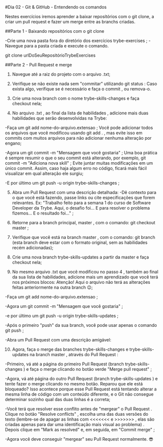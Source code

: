 #Dia 02 - Git & GitHub - Entendendo os comandos

Nestes exercícios iremos aprender a baixar reposítórios com o git clone, a criar um pull request e fazer um merge entre as branchs criadas.

##Parte 1 - Baixando repositórios com o git clone

-Crie uma nova pasta fora do diretório dos exercícios trybe-exercises ;
-Navegue para a pasta criada e execute o comando.

git clone urlDoSeuRepositórioTrybeExercises

##Parte 2 - Pull Request e merge

1. Navegue até a raiz do projeto com o arquivo .txt;

2. Verifique se não existe nada sem "commitar" utilizando git status :
Caso exista algo, verifique se é necessário e faça o commit , ou remova-o.

3. Crie uma nova branch com o nome trybe-skills-changes e faça checkout nela;

4. No arquivo .txt , ao final da lista de habilidades , adicione mais duas habilidades que serão desenvolvidas na Trybe:

-Faça um git add nome-do-arquivo.extensao ;
Você pode adicionar todos os arquivos que você modificou usando git add . , mas evite isso em commits com muitos arquivos para não adicionar nenhuma alteração por engano;

-Agora um git commit -m "Mensagem que você gostaria" ;
Uma boa prática é sempre resumir o que o seu commit está alterando, por exemplo, git commit -m "Adiciona nova skill" ;
Evite juntar muitas modificações em um único commit. Assim, caso haja algum erro no código, ficará mais fácil visualizar em qual alteração ele surgiu;

-E por último um git push -u origin trybe-skills-changes ;

5. Abra um Pull Request com uma descrição detalhada:
-Dê contexto para o que você está fazendo, passe links ou cite especificações que forem relevantes. Ex: "Trabalho feito para a semana 1 do curso de Software Developer da Trybe. Aqui, o desafio foi... E para resolver o problema fizemos... E o resultado foi..." ;

6. Retorne para a branch principal, master , com o comando: git checkout master ;

7. Verifique que você está na branch master , com o comando: git branch (esta branch deve estar com o formato original, sem as habilidades recém adicionadas);

8. Crie uma nova branch trybe-skills-updates a partir da master e faça checkout nela;

9. No mesmo arquivo .txt que você modificou no passo 4 , também ao final da sua lista de habilidades, adicione mais um aprendizado que você terá nos próximos blocos:
Atenção! Aqui o arquivo não terá as alterações feitas anteriormente na outra branch 😉;

-Faça um git add nome-do-arquivo.extensao ;

-Agora um git commit -m "Mensagem que você gostaria" ;

-e por último um git push -u origin trybe-skills-updates ;

-Após o primeiro "push" da sua branch, você pode usar apenas o comando git push ;

-Abra um Pull Request com uma descrição amigável:

10. Agora, faça o merge das branches trybe-skills-changes e trybe-skills-updates na branch master , através do Pull Request :

-Primeiro, vá até a página do primeiro Pull Request (branch trybe-skills-changes ) e faça o merge clicando no botão verde "Merge pull request" ;

-Agora, vá até página do outro Pull Request (branch trybe-skills-updates ) e tente fazer o merge clicando no mesmo botão. Reparou que ele está bloqueado? Isso acontece porque esse Pull Request está tentando alterar a mesma linha de código com um conteúdo diferente, e o Git não consegue determinar sozinho qual das duas linhas é a correta;

-Você terá que resolver esse conflito antes de "mergear" o Pull Request . Clique no botão "Resolve conflicts" , escolha uma das duas versões do texto (lembre-se de apagar as linhas com <<<<<<< e >>>>>>> , elas são criadas apenas para dar uma identificação mais visual ao problema) . Depois clique em "Mark as resolved" e, em seguida, em "Commit merge" ;

-Agora você deve conseguir "mergear" seu Pull Request normalmente. 😎



